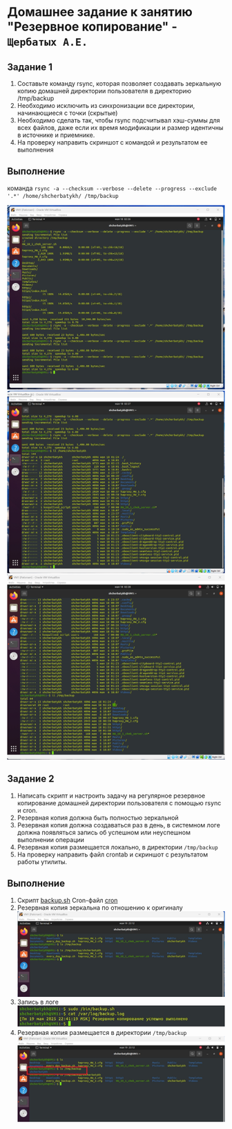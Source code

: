 # Домашнее задание к занятию "Резервное копирование" - `Щербатых А.Е.`

## Задание 1
1. Составьте команду rsync, которая позволяет создавать зеркальную копию домашней директории пользователя в директорию /tmp/backup
2. Необходимо исключить из синхронизации все директории, начинающиеся с точки (скрытые)
3. Необходимо сделать так, чтобы rsync подсчитывал хэш-суммы для всех файлов, даже если их время модификации и размер идентичны в источнике и приемнике.
4. На проверку направить скриншот с командой и результатом ее выполнения

## Выполнение
команда `rsync -a --checksum --verbose --delete --progress --exclude '.*' /home/shcherbatykh/ /tmp/backup`

 ![alt text](screenshots/picture_1_1.jpg)
 ![alt text](screenshots/picture_1_2.jpg)
 ![alt text](screenshots/picture_1_3.jpg)

## Задание 2
1. Написать скрипт и настроить задачу на регулярное резервное копирование домашней директории пользователя с помощью rsync и cron.
2. Резервная копия должна быть полностью зеркальной
3. Резервная копия должна создаваться раз в день, в системном логе должна появляться запись об успешном или неуспешном выполнении операции
4. Резервная копия размещается локально, в директории `/tmp/backup`
5. На проверку направить файл crontab и скриншот с результатом работы утилиты.

## Выполнение
1. Скрипт [backup.sh](files/backup.sh)
Cron-файл [cron](files/shcherbatykh)
2. Резервная копия зеркальна по отношению к оригиналу
   ![alt text](screenshots/picture_2_2.jpg)
3. Запись в логе
   ![alt text](screenshots/picture_2_1.jpg)
4. Резервная копия размещается в директории `/tmp/backup`
    ![alt text](screenshots/picture_2_3.jpg)
